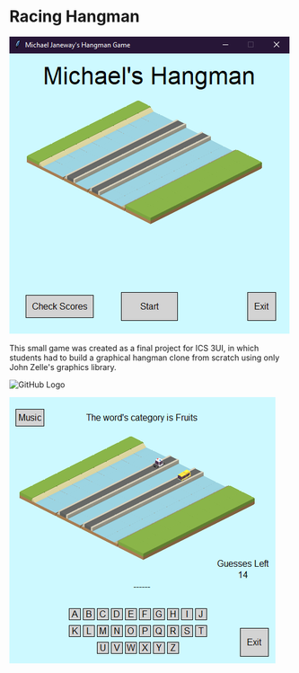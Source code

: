 # Racing Hangman

![GitHub Logo](/readme-files/image1.png)

This small game was created as a final project for ICS 3UI, in which students had to build a graphical hangman clone from scratch using only John Zelle's graphics library.

![GitHub Logo](/readme-files/image2.png)

![GitHub Logo](/readme-files/image3.png)
